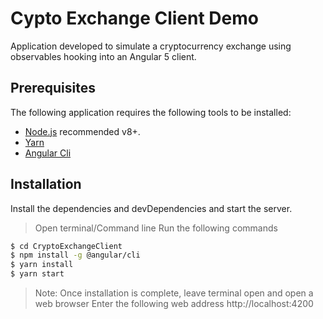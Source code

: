 # Cypto Exchange Client Demo
Application developed to simulate a cryptocurrency exchange using observables hooking into an Angular 5 client.

## Prerequisites
The following application requires the following tools to be installed:
* [Node.js](https://nodejs.org/) recommended v8+.
* [Yarn](https://yarnpkg.com/en/)
* [Angular Cli](https://cli.angular.io/)

## Installation
Install the dependencies and devDependencies and start the server.
> Open terminal/Command line
> Run the following commands
```sh
$ cd CryptoExchangeClient
$ npm install -g @angular/cli
$ yarn install
$ yarn start
```

> Note: Once installation is complete, leave terminal open and open a web browser
> Enter the following web address http://localhost:4200
